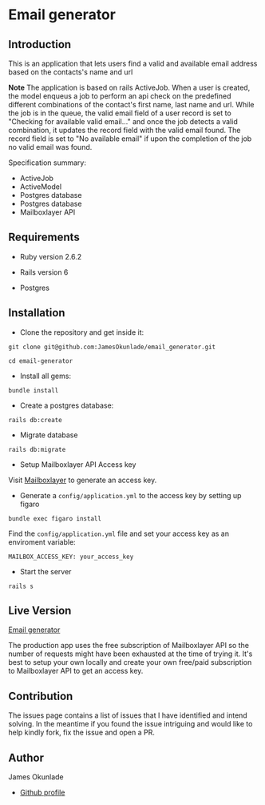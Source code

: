 # Email generator 

## Introduction

This is an application that lets users find a valid and available email address based on the contacts's name and url


**Note** The application is based on rails ActiveJob. When a user is created, the model enqueus a job to perform an api check on the predefined different combinations of the contact's first name, last name and url. While the job is in the queue, the valid email field of a user record is set to "Checking for available valid email..." and once the job detects a valid combination, it updates the record field with the valid email found. The record field is set to "No available email" if upon the completion of the job no valid email was found.


Specification summary:

- ActiveJob
- ActiveModel
- Postgres database 
- Postgres database
- Mailboxlayer API

## Requirements

- Ruby version 2.6.2

- Rails version 6

- Postgres

## Installation

- Clone the repository and get inside it:

```
git clone git@github.com:JamesOkunlade/email_generator.git

cd email-generator
```

- Install all gems:

```
bundle install
```

- Create a postgres database:

```
rails db:create
```

- Migrate database

```
rails db:migrate
```

- Setup Mailboxlayer API Access key

Visit [Mailboxlayer](https://mailboxlayer.com/) to generate an access key.

- Generate a `config/application.yml` to the access key by setting up figaro

```
bundle exec figaro install
```

Find the `config/application.yml` file and set your access key as an enviroment variable:

`MAILBOX_ACCESS_KEY: your_access_key`


- Start the server

```
rails s
```

## Live Version

[Email generator](https://fierce-bastion-34096.herokuapp.com/)

The production app uses the free subscription of Mailboxlayer API so the number of requests might have been exhausted at the time of trying it. It's best to setup your own locally and create your own free/paid subscription to Mailboxlayer API to get an access key.

## Contribution

The issues page contains a list of issues that I have identified and intend solving. In the meantime if you found the issue intriguing and would like to help kindly fork, fix the issue and open a PR.

## Author

James Okunlade

- [Github profile](https://github.com/JamesOkunlade)
